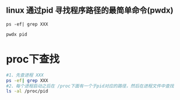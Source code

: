 ## linux 通过pid 寻找程序路径的最简单命令(pwdx)

```
ps -ef| grep XXX

pwdx pid
```

# proc下查找

```bash
#1、先查进程 XXX
ps -ef| grep XXX
#2、每个进程启动之后在 /proc下面有一个于pid对应的路径，然后在进程文件中查找
ls -al /proc/pid
```

